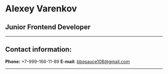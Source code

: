 # Alexey Varenkov
## Junior Frontend Developer 
*****
## Contact information:
**Phone:** +7-999-166-11-89
**E-mail:** bbqsauce108@gmail.com
*****